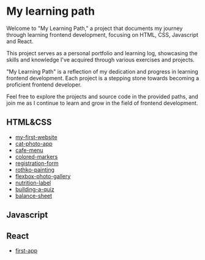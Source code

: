 # My learning path

Welcome to "My Learning Path," a project that documents my journey through learning frontend development, focusing on HTML, CSS, Javascript and React.

This project serves as a personal portfolio and learning log, showcasing the skills and knowledge I've acquired through various exercises and projects.

"My Learning Path" is a reflection of my dedication and progress in learning frontend development. Each project is a stepping stone towards becoming a proficient frontend developer.

Feel free to explore the projects and source code in the provided paths, and join me as I continue to learn and grow in the field of frontend development.

## HTML&CSS

- <a href="./html-and-css/my-first-website">my-first-website</a>
- <a href="./html-and-css/cat-photo-app">cat-photo-app</a>
- <a href="./html-and-css/cafe-menu">cafe-menu</a>
- <a href="./html-and-css/colored-markers">colored-markers</a>
- <a href="./html-and-css/registration-form">registration-form</a>
- <a href="./html-and-css/rothko-painting">rothko-painting</a>
- <a href="./html-and-css/flexbox-photo-gallery">flexbox-photo-gallery</a>
- <a href="./html-and-css/nutrition-label">nutrition-label</a>
- <a href="./html-and-css/building-a-quiz">building-a-quiz</a>
- <a href="./html-and-css/balance-sheet">balance-sheet</a>

## Javascript

## React

- <a href="./react/firstapp">first-app</a>
